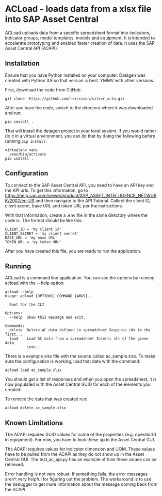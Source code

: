 # ACLoad - loads data from a xlsx file into SAP Asset Central

ACLoad uploads data from a specific spreadsheet format into indicators, indicator groups, model templates, models and equipment. It is intended to accelerate prototyping and enabled faster creation of data. It uses the SAP Asset Central API (ACAPI).

## Installation

Ensure that you have Python installed on your computer.
Datagen was created with Python 3.8 so that version is best. YMMV with other versions.

First, download the code from GitHub:

```
git clone  https://github.com/rericsson/silver_octo.git
```

After you have the code, switch to the directory where it was downloaded and run:

```
pip install .
```

That will install the datagen project in your local system. If you would rather do it in a virtual environment, you can do that by doing the following before running `pip install`:

```
virtualenv venv
. venv/bin/activate
pip install .
```
## Configuration

To connect to the SAP Asset Central API, you need to have an API key and the API urls. To get this information, go to https://help.sap.com/viewer/product/SAP_ASSET_INTELLIGENCE_NETWORK/2002/en-US and then navigate to the API Tutorial. Collect the client ID, client secret, base URL and token URL per the instructions. 

With that information, create a .env file in the same directory where the code is. The format should be like this:
```
CLIENT_ID = 'my client id'
CLIENT_SECRET = 'my client secret'
BASE_URL = 'my base URL'
TOKEN_URL = 'my token URL'
```

After you have created this file, you are ready to run the application.

## Running

ACLoad is a command line application. You can see the options by running acload with the --help option:
```
acload --help
Usage: acload [OPTIONS] COMMAND [ARGS]...

  Root for the CLI

Options:
  --help  Show this message and exit.

Commands:
  delete  Delete AC data defined in spreadsheet Requires ids in the first...
  load    Load AC data from a spreadsheet Inserts all of the given data
          into...

```

There is a example xlsx file with the source called ac_sample.xlsx. To make sure the configuration is working, load that data with the command:
```
acload load ac_sample.xlsx
```

You should get a list of responses and when you open the spreadsheet, it is now populated with the Asset Central GUID for each of the elements you created. 

To remove the data that was created run:
```
acload delete ac_sample.xlsx
```

## Known Limitations

The ACAPI requires GUID values for some of the properties (e.g. operatorId in equipment). For now, you have to look these up in the Asset Central GUI.

The ACAPI requires values for indicator dimension and UOM. These values have to be pulled from the ACAPI as they do not show up in the Asset Central GUI. The test_ac_api.py has an example of how these values can be retrieved. 

Error handling is not very robust. If something fails, the error messages aren't very helpful for figuring out the problem. The workaround is to use the debugger to get more information about the message coming back from the ACAPI. 
